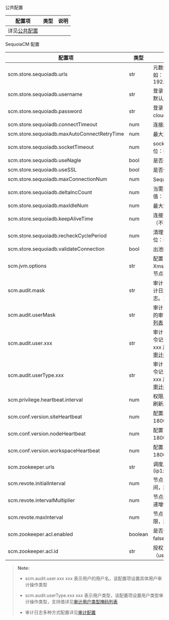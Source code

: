 公共配置

|配置项| 类型| 说明|
|------|-----|-----|
|详见[公共配置][public_config]|||

SequoiaCM 配置

|配置项| 类型| 说明|
|------|-----|-----|
|scm.store.sequoiadb.urls|str|元数据服务 SequoiaDB 的协调节点服务地址。例如：192.168.20.56:11810,192.168.20.57:11810|
|scm.store.sequoiadb.username|str|登录 SequoiaDB 的用户名。例如：sdbadmin，默认用户名为空|
|scm.store.sequoiadb.password|str|登录 SequoiaDB 的密码文件。例如：/opt/scm-cloud/sdb.passwd，默认密码为空|
|scm.store.sequoiadb.connectTimeout|num|连接超时时间，默认值：10000，单位：毫秒|
|scm.store.sequoiadb.maxAutoConnectRetryTime|num|最大重连间隔，默认值：15000，单位：毫秒|
|scm.store.sequoiadb.socketTimeout|num|socket 超时时间，默认值：0（不检测超时），单位：毫秒|
|scm.store.sequoiadb.useNagle|bool|是否开启 Nagle，默认值：false|
|scm.store.sequoiadb.useSSL|bool|是否使用 SSL 安全连接，默认值：false|
|scm.store.sequoiadb.maxConnectionNum|num|SequoiaDB 连接池最大连接数，默认值：500|
|scm.store.sequoiadb.deltaIncCount|num|当需要新增连接时，一次新增的连接数，默认值：10|
|scm.store.sequoiadb.maxIdleNum|num|最大空闲连接数，默认值：2|
|scm.store.sequoiadb.keepAliveTime|num|连接池保留空闲连接的时长，默认值：60000（不清除空闲连接），单位：毫秒|
|scm.store.sequoiadb.recheckCyclePeriod|num|清理空闲连接的间隔时间。默认值：30000，单位：毫秒|
|scm.store.sequoiadb.validateConnection|bool|出池时是否检查连接有效性, 默认值：true|
|scm.jvm.options|str|配置 java jvm 参数，例如：-Xmx2048M -Xms2048M -Xmn1536M，默认为空，即启动节点不添加任何 jvm 参数|
|scm.audit.mask|str|审计日志操作配置，控制对不同操作命令记录审计日志。默认为空，不记录任何操作的审计日志。支持的配置详见[审计操作类型掩码列表][audit_log]|
|scm.audit.userMask|str|审计日志用户配置，默认为空，不记录任何用户的审计日志。支持的配置详见[审计用户类型掩码列表][audit_log]|
|scm.audit.user.xxx|str|审计日志操作配置，控制具体用户对不同操作命令记录审计日志。默认为空，不记录用户名为 xxx 用户任何操作的审计日志。支持的配置详见[审计操作类型掩码列表][audit_log]|
|scm.audit.userType.xxx|str|审计日志操作配置，控制用户类型对不同操作命令记录审计日志。默认为空，不记录用户类型为 xxx 用户任何操作的审计日志。支持的配置详见[审计操作类型掩码列表][audit_log]|
|scm.privilege.heartbeat.interval|num|权限版本号校验间隔时间，当版本号不一致时会刷新版本信息。默认值：10000，单位：毫秒|
|scm.conf.version.siteHeartbeat|num|配置站点版本号校验间隔时间。默认值：180000，单位：毫秒|
|scm.conf.version.nodeHeartbeat|num|配置节点版本号校验间隔时间。默认值：180000，单位：毫秒|
|scm.conf.version.workspaceHeartbeat|num|配置工作区版本号校验间隔时间。默认值：180000，单位：毫秒|
|scm.zookeeper.urls|str|调度服务节点的zookeeper服务地址(ip1:host1,ip2:host2)|
|scm.revote.initialInterval|num|节点当选主节点后初始化失败时，起始静默时间，默认值：100，单位：毫秒|
|scm.revote.intervalMultiplier|num|节点连续当选主节点后初始化失败时，静默时间递增倍数，默认值：2|
|scm.revote.maxInterval|num|节点当选主节点后初始化失败时，静默时间的上限，默认值：60000，单位：毫秒| 
|scm.zookeeper.acl.enabled     | boolean  | 是否开启 ZooKeeper ACL 权限控制，默认值：false。详情请见：[ZooKeeper 安全性配置][zookeeper_sercurity]|
|scm.zookeeper.acl.id          | str   | 授权对象，填写用户名密码串（username:password）的加密文件路径|

 > **Note:**
 >
 > * scm.audit.user.xxx  xxx 表示用户的用户名，该配置项设置具体用户审计操作类型
 >
 > * scm.audit.userType.xxx  xxx 表示用户类型，该配置项设置用户类型审计操作类型，支持值详见[审计用户类型掩码列表][audit_log]
 >
 > * 审计日志多种方式配置详见[审计配置][audit_log]
 >

[public_config]:Maintainance/Node_Config/Readme.md
[audit_log]:Maintainance/Diaglog/audit_log.md
[zookeeper_sercurity]:Maintainance/Security/Security_Config/zookeeper.md